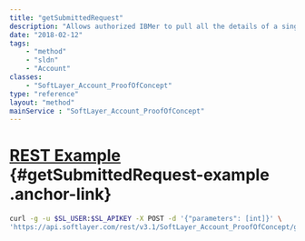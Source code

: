 ```yaml
---
title: "getSubmittedRequest"
description: "Allows authorized IBMer to pull all the details of a single proof of concept account request. "
date: "2018-02-12"
tags:
    - "method"
    - "sldn"
    - "Account"
classes:
    - "SoftLayer_Account_ProofOfConcept"
type: "reference"
layout: "method"
mainService : "SoftLayer_Account_ProofOfConcept"
---
```


# [REST Example](#getSubmittedRequest-example) <a href="/article/rest/"><i class="fas fa-question"></i></a> {#getSubmittedRequest-example .anchor-link} 
```bash
curl -g -u $SL_USER:$SL_APIKEY -X POST -d '{"parameters": [int]}' \
'https://api.softlayer.com/rest/v3.1/SoftLayer_Account_ProofOfConcept/getSubmittedRequest'
```
